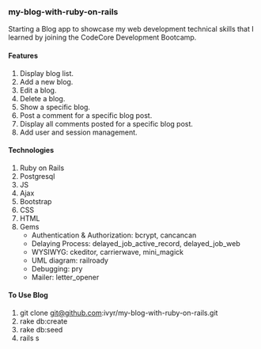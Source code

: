 ### my-blog-with-ruby-on-rails

Starting a Blog app to showcase my web development technical skills that I learned by joining the CodeCore Development Bootcamp.

#### Features
1. Display blog list.
2. Add a new blog.
3. Edit a blog.
4. Delete a blog.
5. Show a specific blog.
6. Post a comment for a specific blog post.
7. Display all comments posted for a specific blog post.
8. Add user and session management.

#### Technologies
1. Ruby on Rails
2. Postgresql
3. JS
4. Ajax
5. Bootstrap
6. CSS
7. HTML
8. Gems
   - Authentication & Authorization: bcrypt, cancancan
   - Delaying Process: delayed_job_active_record, delayed_job_web
   - WYSIWYG: ckeditor, carrierwave, mini_magick
   - UML diagram: railroady
   - Debugging: pry
   - Mailer: letter_opener

#### To Use Blog
1. git clone git@github.com:ivyr/my-blog-with-ruby-on-rails.git
2. rake db:create
3. rake db:seed
4. rails s
